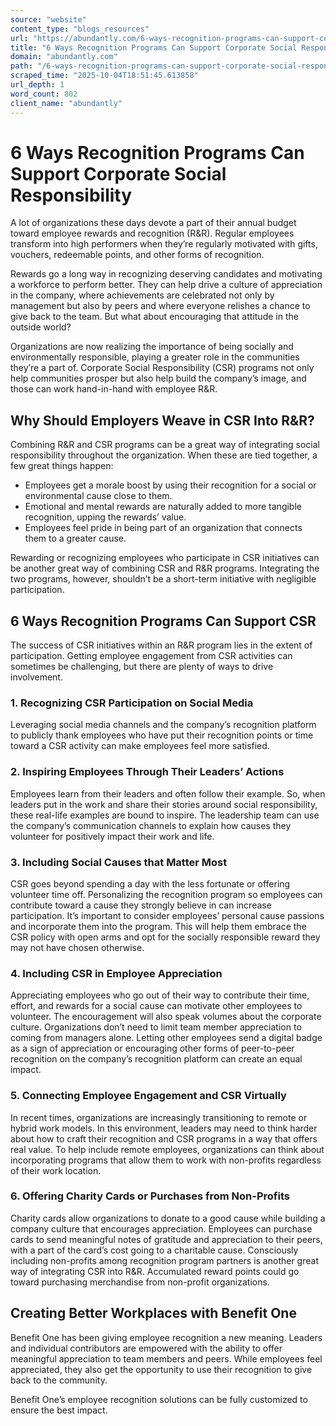 ```yaml
---
source: "website"
content_type: "blogs_resources"
url: "https://abundantly.com/6-ways-recognition-programs-can-support-corporate-social-responsibility/"
title: "6 Ways Recognition Programs Can Support Corporate Social Responsibility"
domain: "abundantly.com"
path: "/6-ways-recognition-programs-can-support-corporate-social-responsibility/"
scraped_time: "2025-10-04T18:51:45.613858"
url_depth: 1
word_count: 802
client_name: "abundantly"
---
```


# 6 Ways Recognition Programs Can Support Corporate Social Responsibility

A lot of organizations these days devote a part of their annual budget toward employee rewards and recognition (R&R). Regular employees transform into high performers when they’re regularly motivated with gifts, vouchers, redeemable points, and other forms of recognition.

Rewards go a long way in recognizing deserving candidates and motivating a workforce to perform better. They can help drive a culture of appreciation in the company, where achievements are celebrated not only by management but also by peers and where everyone relishes a chance to give back to the team. But what about encouraging that attitude in the outside world?

Organizations are now realizing the importance of being socially and environmentally responsible, playing a greater role in the communities they’re a part of. Corporate Social Responsibility (CSR) programs not only help communities prosper but also help build the company’s image, and those can work hand-in-hand with employee R&R.

## **Why Should Employers Weave in CSR Into R&R?**

Combining R&R and CSR programs can be a great way of integrating social responsibility throughout the organization. When these are tied together, a few great things happen:

* Employees get a morale boost by using their recognition for a social or environmental cause close to them.
* Emotional and mental rewards are naturally added to more tangible recognition, upping the rewards’ value.
* Employees feel pride in being part of an organization that connects them to a greater cause.

Rewarding or recognizing employees who participate in CSR initiatives can be another great way of combining CSR and R&R programs. Integrating the two programs, however, shouldn’t be a short-term initiative with negligible participation.

## **6 Ways Recognition Programs Can Support CSR**

The success of CSR initiatives within an R&R program lies in the extent of participation. Getting employee engagement from CSR activities can sometimes be challenging, but there are plenty of ways to drive involvement.

### **1. Recognizing CSR Participation on Social Media**

Leveraging social media channels and the company’s recognition platform to publicly thank employees who have put their recognition points or time toward a CSR activity can make employees feel more satisfied.

### **2. Inspiring Employees Through Their Leaders’ Actions**

Employees learn from their leaders and often follow their example. So, when leaders put in the work and share their stories around social responsibility, these real-life examples are bound to inspire. The leadership team can use the company’s communication channels to explain how causes they volunteer for positively impact their work and life.

### **3. Including Social Causes that Matter Most**

CSR goes beyond spending a day with the less fortunate or offering volunteer time off. Personalizing the recognition program so employees can contribute toward a cause they strongly believe in can increase participation. It’s important to consider employees’ personal cause passions and incorporate them into the program. This will help them embrace the CSR policy with open arms and opt for the socially responsible reward they may not have chosen otherwise.

### **4. Including CSR in Employee Appreciation**

Appreciating employees who go out of their way to contribute their time, effort, and rewards for a social cause can motivate other employees to volunteer. The encouragement will also speak volumes about the corporate culture. Organizations don’t need to limit team member appreciation to coming from managers alone. Letting other employees send a digital badge as a sign of appreciation or encouraging other forms of peer-to-peer recognition on the company’s recognition platform can create an equal impact.

### **5. Connecting Employee Engagement and CSR Virtually**

In recent times, organizations are increasingly transitioning to remote or hybrid work models. In this environment, leaders may need to think harder about how to craft their recognition and CSR programs in a way that offers real value. To help include remote employees, organizations can think about incorporating programs that allow them to work with non-profits regardless of their work location.

### **6. Offering Charity Cards or Purchases from Non-Profits**

Charity cards allow organizations to donate to a good cause while building a company culture that encourages appreciation. Employees can purchase cards to send meaningful notes of gratitude and appreciation to their peers, with a part of the card’s cost going to a charitable cause. Consciously including non-profits among recognition program partners is another great way of integrating CSR into R&R. Accumulated reward points could go toward purchasing merchandise from non-profit organizations.

## **Creating Better Workplaces with Benefit One**

Benefit One has been giving employee recognition a new meaning. Leaders and individual contributors are empowered with the ability to offer meaningful appreciation to team members and peers. While employees feel appreciated, they also get the opportunity to use their recognition to give back to the community.

Benefit One’s employee recognition solutions can be fully customized to ensure the best impact.